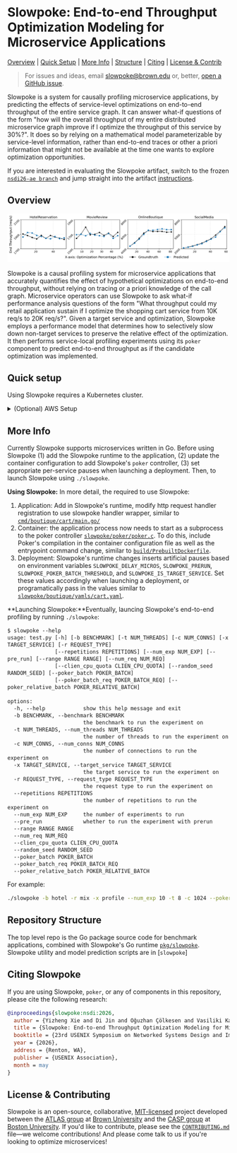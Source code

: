 # Slowpoke: End-to-end Throughput Optimization Modeling for Microservice Applications
[Overview](#overview) | [Quick Setup](#quick-setup) | [More Info](#more-information) | [Structure](#repository-structure) | [Citing](#citing-slowpoke) | [License & Contrib](#license-and-contributing)

> For issues and ideas, email [slowpoke@brown.edu](mailto:slowpoke@brown.edu) or, better, [open a GitHub issue](https://github.com/atlas-brown/slowpok/issues/new/choose).
>

Slowpoke is a system for causally profiling microservice applications, by predicting the effects of service-level optimizations on end-to-end throughput of the entire service graph.
It can answer what-if questions of the form "how will the overall throughput of my entire distributed microservice graph improve if I optimize the throughput of this service by 30%?".
It does so by relying on a mathematical model parameterizable by service-level information, rather than end-to-end traces or other a priori information that might not be available at the time one wants to explore optimization opportunities.

If you are interested in evaluating the Slowpoke artifact, switch to the frozen [`nsdi26-ae branch`](https://github.com/atlas-brown/slowpoke/tree/nsdi26-ae) and jump straight into the artifact [instructions](https://github.com/atlas-brown/slowpoke/tree/nsdi26-ae).

## Overview

![prediction plot](sample_output/plot_macro.png)

Slowpoke is a causal profiling system for microservice applications that accurately quantifies the effect of hypothetical optimizations on end-to-end throughput, without relying on tracing or a priori knowledge of the call graph.
Microservice operators can use Slowpoke to ask what-if performance analysis questions of the form "What throughput could my retail application sustain if I optimize the shopping cart service from 10K req/s to 20K req/s?". 
Given a target service and optimization, Slowpoke employs a performance model that determines how to selectively slow down non-target services to preserve the relative effect of the optimization.
It then performs service-local profiling experiments using its `poker` component to predict end-to-end throughput as if the candidate optimization was implemented.

## Quick setup
Using Slowpoke requires a Kubernetes cluster.

<details><summary>(Optional) AWS Setup</summary>
AWS Cluster setup for different account and environment can be quite different. The following setup procedure is just for reference. We do not claim our infrastructure for AWS EC2 setup to be production-ready or reusable as is.

1. Create AWS access token from AWS account.
2. Install `aws-cli` command line tool and set the access token appropriately with aws configure. Also set region explicitly.
3. Modify the `IMAGE_ID` global variable in `scripts/setup/ec2_cluster.py` to be the Ubuntu image in the region you selected (For example, it is `ami-0d1b5a8c13042c939` for us-east-2)
4. Create an empty directory for storing cluster information (For example `~/mycluster`)
5. Run cluster setup with `python3 ./scripts/setup/setup_ec2_cluster.py -d ~/mycluster/ -n 12`. Replace 12 with desired worker count.
6. After the script finishes, run `./scripts/setup/initialize-aws.sh ~/mycluster` to setup kubernetes on each node
7. Connect to the control node by running `ssh -i ~/test_cluster/slowpoke-expr.pem ubuntu@$(head -n 1 ~/mycluster/ec2_ips)`
8. (Optional) If you wish to stop the cluster, but not delete them, run `python3 ./scripts/setup/stop_ec2_cluster.py -d ~/mycluster`
9. (Optional) Similarly, to restart `python3 ./scripts/setup/start_ec2_cluster.py -d ~/mycluster`
10. Finally, if you wish to delete the cluster, run `python3 ./scripts/setup/teardown_ec2_cluster.py -d ~/mycluster`
</details>

## More Info

Currently Slowpoke supports microservices written in Go. Before using Slowpoke (1) add the Slowpoke runtime to the application, (2) update the container configuration to add Slowpoke's `poker` controller, (3) set appropriate per-service pauses when launching a deployment. Then, to launch Slowpoke using `./slowpoke`.

**Using Slowpoke:** In more detail, the required to use Slowpoke:
1. Application: Add in Slowpoke's runtime, modify http request handler registration to use slowpoke handler wrapper, similar to [`cmd/boutique/cart/main.go/`](cmd/boutique/cart/main.go/)
2. Container: the application process now needs to start as a subprocess to the poker controller [`slowpoke/poker/poker.c`](slowpoke/poker/poker.c). To do this, include Poker's compilation in the container configuration file as well as the entrypoint command change, similar to [`build/PrebuiltDockerfile`](build/PrebuiltDockerfile). 
3. Deployment: Slowpoke's runtime changes inserts artificial pauses based on environment variables `SLOWPOKE_DELAY_MICROS`, `SLOWPOKE_PRERUN`, `SLOWPOKE_POKER_BATCH_THRESHOLD`, and `SLOWPOKE_IS_TARGET_SERVICE`. Set these values accordingly when launching a deployment, or programatically pass in the values similar to [`slowpoke/boutique/yamls/cart.yaml`](slowpoke/boutique/yamls/cart.yaml).

**Launching Slowpoke:**Eventually, launcing Slowpoke's end-to-end profiling by running `./slowpoke`: 

```console
$ slowpoke --help
usage: test.py [-h] [-b BENCHMARK] [-t NUM_THREADS] [-c NUM_CONNS] [-x TARGET_SERVICE] [-r REQUEST_TYPE]
               [--repetitions REPETITIONS] [--num_exp NUM_EXP] [--pre_run] [--range RANGE RANGE] [--num_req NUM_REQ]
               [--clien_cpu_quota CLIEN_CPU_QUOTA] [--random_seed RANDOM_SEED] [--poker_batch POKER_BATCH]
               [--poker_batch_req POKER_BATCH_REQ] [--poker_relative_batch POKER_RELATIVE_BATCH]

options:
  -h, --help            show this help message and exit
  -b BENCHMARK, --benchmark BENCHMARK
                        the benchmark to run the experiment on
  -t NUM_THREADS, --num_threads NUM_THREADS
                        the number of threads to run the experiment on
  -c NUM_CONNS, --num_conns NUM_CONNS
                        the number of connections to run the experiment on
  -x TARGET_SERVICE, --target_service TARGET_SERVICE
                        the target service to run the experiment on
  -r REQUEST_TYPE, --request_type REQUEST_TYPE
                        the request type to run the experiment on
  --repetitions REPETITIONS
                        the number of repetitions to run the experiment on
  --num_exp NUM_EXP     the number of experiments to run
  --pre_run             whether to run the experiment with prerun
  --range RANGE RANGE
  --num_req NUM_REQ
  --clien_cpu_quota CLIEN_CPU_QUOTA
  --random_seed RANDOM_SEED
  --poker_batch POKER_BATCH
  --poker_batch_req POKER_BATCH_REQ
  --poker_relative_batch POKER_RELATIVE_BATCH
```

For example:

```sh
./slowpoke -b hotel -r mix -x profile --num_exp 10 -t 8 -c 1024 --poker_batch_req 100 --repetition 3 --num_req 50000
```

## Repository Structure

The top level repo is the Go package source code for benchmark applications, combined with Slowpoke's Go runtime [`pkg/slowpoke`](pkg/slowpoke).
Slowpoke utility and model prediction scripts are in [`slowpoke`]

## Citing Slowpoke

If you are using Slowpoke, `poker`, or any of components in this repository, please cite the following research:

```bibtex
@inproceedings{slowpoke:nsdi:2026,
  author = {Yizheng Xie and Di Jin and Oğuzhan Çölkesen and Vasiliki Kalavri and John Liagouris and Nikos Vasilakis},
  title = {Slowpoke: End-to-end Throughput Optimization Modeling for Microservice Applications},
  booktitle = {23rd USENIX Symposium on Networked Systems Design and Implementation (NSDI 26)},
  year = {2026},
  address = {Renton, WA},
  publisher = {USENIX Association},
  month = may
}
```

## License & Contributing

Slowpoke is an open-source, collaborative, [MIT-licensed](https://github.com/atlas-brown/slowpoke/blob/main/LICENSE) project developed between the [ATLAS group](XXX) at [Brown University](XXX) and the [CASP group](XXX) at [Boston University](XXX). If you'd like to contribute, please see the [`CONTRIBUTING.md`](XXX) file—we welcome contributions! And please come talk to us if you're looking to optimize microservices!

